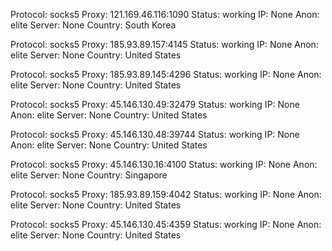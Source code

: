 Protocol: socks5
Proxy: 121.169.46.116:1090
Status: working
IP: None
Anon: elite
Server: None
Country: South Korea

Protocol: socks5
Proxy: 185.93.89.157:4145
Status: working
IP: None
Anon: elite
Server: None
Country: United States

Protocol: socks5
Proxy: 185.93.89.145:4296
Status: working
IP: None
Anon: elite
Server: None
Country: United States

Protocol: socks5
Proxy: 45.146.130.49:32479
Status: working
IP: None
Anon: elite
Server: None
Country: United States

Protocol: socks5
Proxy: 45.146.130.48:39744
Status: working
IP: None
Anon: elite
Server: None
Country: United States

Protocol: socks5
Proxy: 45.146.130.16:4100
Status: working
IP: None
Anon: elite
Server: None
Country: Singapore

Protocol: socks5
Proxy: 185.93.89.159:4042
Status: working
IP: None
Anon: elite
Server: None
Country: United States

Protocol: socks5
Proxy: 45.146.130.45:4359
Status: working
IP: None
Anon: elite
Server: None
Country: United States

